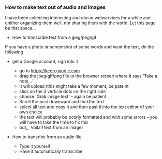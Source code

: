### How to make text out of audio and images ###

I have been collecting interesting and obcue webservices for a while and enither organizing them well, nor sharing them with the world.  Let this page be that space...

* How to transcribe text from a jpeg/png/gif

If you have a photo or screenshot of some words and want the text, do the following

* get a Google account, sign into it
   * go to https://keep.google.com
   * drag the jpeg/gif/png file to the browser screen where it says 'Take a note...'
   * It will upload (this might take a few moment, be pateint
   * click on the 3 verticle dots on the right side
   * choose 'Grab image text' – again be patient
   * Scroll the post downward and find the text
   * select all text and copy it and then past it into the text editor of your own choice
   * the text will probably be poorly formatted and with some errors – you will have to take the time to fix this
   * but,,, Voila!! text from an image! 

* How to transribe from an audio file
    * Type it yourself
    * Have it automatically transcribe
